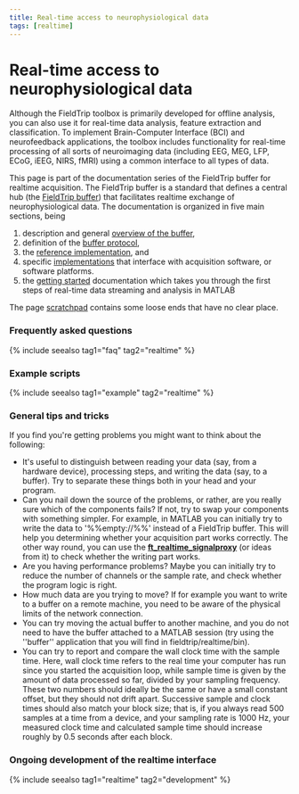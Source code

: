 ```yaml
---
title: Real-time access to neurophysiological data
tags: [realtime]
---
```


# Real-time access to neurophysiological data

Although the FieldTrip toolbox is primarily developed for offline analysis, you can also use it for real-time data analysis, feature extraction and classification. To implement Brain-Computer Interface (BCI) and neurofeedback applications, the toolbox includes functionality for real-time processing of all sorts of neuroimaging data (including EEG, MEG, LFP, ECoG, iEEG, NIRS, fMRI) using a common interface to all types of data.

This page is part of the documentation series of the FieldTrip buffer for realtime acquisition. The FieldTrip buffer is a standard that defines a central hub (the [FieldTrip buffer](/development/realtime)) that facilitates realtime exchange of neurophysiological data. The documentation is organized in five main sections, being

1.  description and general [overview of the buffer](/development/realtime/buffer_overview),
2.  definition of the [buffer protocol](/development/realtime/buffer_protocol),
3.  the [reference implementation](/development/realtime/reference_implementation), and
4.  specific [implementations](/development/realtime/implementation) that interface with acquisition software, or software platforms.
5.  the [getting started](/getting_started/realtime) documentation which takes you through the first steps of real-time data streaming and analysis in MATLAB

The page [scratchpad](/development/realtime/scratchpad) contains some loose ends that have no clear place.

### Frequently asked questions

{% include seealso tag1="faq" tag2="realtime" %}

### Example scripts

{% include seealso tag1="example" tag2="realtime" %}

### General tips and tricks

If you find you're getting problems you might want to think about the following:

- It's useful to distinguish between reading your data (say, from a hardware device), processing steps, and writing the data (say, to a buffer). Try to separate these things both in your head and your program.
- Can you nail down the source of the problems, or rather, are you really sure which of the components fails? If not, try to swap your components with something simpler. For example, in MATLAB you can initially try to write the data to '%%empty://%%' instead of a FieldTrip buffer. This will help you determining whether your acquisition part works correctly. The other way round, you can use the **[ft_realtime_signalproxy](/reference/ft_realtime_signalproxy)** (or ideas from it) to check whether the writing part works.
- Are you having performance problems? Maybe you can initially try to reduce the number of channels or the sample rate, and check whether the program logic is right.
- How much data are you trying to move? If for example you want to write to a buffer on a remote machine, you need to be aware of the physical limits of the network connection.
- You can try moving the actual buffer to another machine, and you do not need to have the buffer attached to a MATLAB session (try using the ''buffer'' application that you will find in fieldtrip/realtime/bin).
- You can try to report and compare the wall clock time with the sample time. Here, wall clock time refers to the real time your computer has run since you started the acquisition loop, while sample time is given by the amount of data processed so far, divided by your sampling frequency. These two numbers should ideally be the same or have a small constant offset, but they should not drift apart. Successive sample and clock times should also match your block size; that is, if you always read 500 samples at a time from a device, and your sampling rate is 1000 Hz, your measured clock time and calculated sample time should increase roughly by 0.5 seconds after each block.

### Ongoing development of the realtime interface

{% include seealso tag1="realtime" tag2="development" %}
